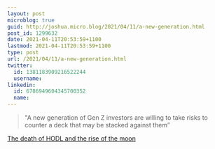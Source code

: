 ```yaml
---
layout: post
microblog: true
guid: http://joshua.micro.blog/2021/04/11/a-new-generation.html
post_id: 1299632
date: 2021-04-11T20:53:59+1100
lastmod: 2021-04-11T20:53:59+1100
type: post
url: /2021/04/11/a-new-generation.html
twitter:
  id: 1381183909216522244
  username: 
linkedin:
  id: 6786949604345700352
  name: 
---
```

> "A new generation of Gen Z investors are willing to take risks to counter a deck that may be stacked against them”

[The death of HODL and the rise of the moon](https://a16z.com/2021/03/29/active-trading/)
